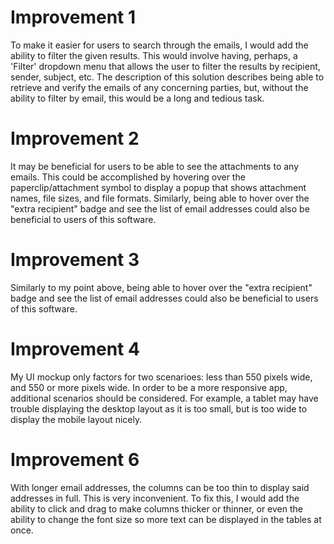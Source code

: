 # Improvement 1
To make it easier for users to search through the emails, I would add the ability to filter the given results. This would involve having, perhaps, a 'Filter' dropdown menu that allows the user to filter the results by recipient, sender, subject, etc. The description of this solution describes being able to retrieve and verify the emails of any concerning parties, but, without the ability to filter by email, this would be a long and tedious task.

# Improvement 2
It may be beneficial for users to be able to see the attachments to any emails. This could be accomplished by hovering over the paperclip/attachment symbol to display a popup that shows attachment names, file sizes, and file formats.
Similarly, being able to hover over the "extra recipient" badge and see the list of email addresses could also be beneficial to users of this software.


# Improvement 3
Similarly to my point above, being able to hover over the "extra recipient" badge and see the list of email addresses could also be beneficial to users of this software.

# Improvement 4
My UI mockup only factors for two scenarioes: less than 550 pixels wide, and 550 or more pixels wide. In order to be a more responsive app, additional scenarios should be considered. For example, a tablet may have trouble displaying the desktop layout as it is too small, but is too wide to display the mobile layout nicely.

# Improvement 6
With longer email addresses, the columns can be too thin to display said addresses in full. This is very inconvenient. To fix this, I would add the ability to click and drag to make columns thicker or thinner, or even the ability to change the font size so more text can be displayed in the tables at once.